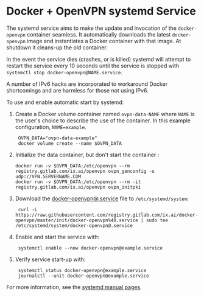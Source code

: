 # Docker + OpenVPN systemd Service

The systemd service aims to make the update and invocation of the
`docker-openvpn` container seamless.  It automatically downloads the latest
`docker-openvpn` image and instantiates a Docker container with that image.  At
shutdown it cleans-up the old container.

In the event the service dies (crashes, or is killed) systemd will attempt to
restart the service every 10 seconds until the service is stopped with
`systemctl stop docker-openvpn@NAME.service`.

A number of IPv6 hacks are incorporated to workaround Docker shortcomings and
are harmless for those not using IPv6.

To use and enable automatic start by systemd:

1. Create a Docker volume container named `ovpn-data-NAME` where `NAME` is the
   user's choice to describe the use of the container.  In this example
   configuration, `NAME=example`.
   
        OVPN_DATA="ovpn-data-example"
        docker volume create --name $OVPN_DATA
   
2. Initialize the data container, but don't start the container :
   
       docker run -v $OVPN_DATA:/etc/openvpn --rm registry.gitlab.com/ix.ai/openvpn ovpn_genconfig -u udp://VPN.SERVERNAME.COM
       docker run -v $OVPN_DATA:/etc/openvpn --rm -it registry.gitlab.com/ix.ai/openvpn ovpn_initpki
   
3. Download the [docker-openvpn@.service](https://raw.githubusercontent.com/registry.gitlab.com/ix.ai/docker-openvpn/master/init/docker-openvpn%40.service)
   file to `/etc/systemd/system`:

        curl -L https://raw.githubusercontent.com/registry.gitlab.com/ix.ai/docker-openvpn/master/init/docker-openvpn%40.service | sudo tee /etc/systemd/system/docker-openvpn@.service

4. Enable and start the service with:

        systemctl enable --now docker-openvpn@example.service

5. Verify service start-up with:

        systemctl status docker-openvpn@example.service
        journalctl --unit docker-openvpn@example.service

For more information, see the [systemd manual pages](https://www.freedesktop.org/software/systemd/man/index.html).
